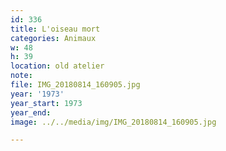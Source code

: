 ```yaml
---
id: 336
title: L'oiseau mort
categories: Animaux
w: 48
h: 39
location: old atelier
note:
file: IMG_20180814_160905.jpg
year: '1973'
year_start: 1973
year_end:
image: ../../media/img/IMG_20180814_160905.jpg

---
```


